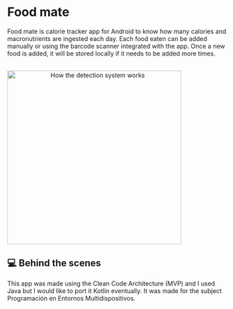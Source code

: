 # Food mate

Food mate is calorie tracker app for Android to know how many calories and macronutrients are ingested each day.
Each food eaten can be added manually or using the barcode scanner integrated with the app. Once a new food is added,
it will be stored locally if it needs to be added more times.

</br>
<a href="https://play.google.com/store/apps/details?id=ruben.pem.android.food_mate_android" align="center">
    <img src="https://play.google.com/intl/en_us/badges/static/images/badges/en_badge_web_generic.png?hl=es-419" alt="How the detection system works" width="400" height="auto">
</a>

## 💻  Behind the scenes

This app was made using the Clean Code Architecture (MVP) and I used Java but I would like to port it Kotlin eventually.
It was made for the subject Programación en Entornos Multidispositivos.





